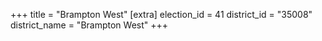 +++
title = "Brampton West"
[extra]
election_id = 41
district_id = "35008"
district_name = "Brampton West"
+++
